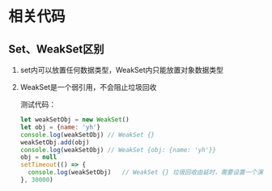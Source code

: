 # 相关代码

## Set、WeakSet区别

1. set内可以放置任何数据类型，WeakSet内只能放置对象数据类型

2. WeakSet是一个弱引用，不会阻止垃圾回收

   测试代码：

   ```js
   let weakSetObj = new WeakSet()
   let obj = {name: 'yh'}
   console.log(weakSetObj) // WeakSet {}
   weakSetObj.add(obj)
   console.log(weakSetObj) // WeakSet {obj: {name: 'yh'}}
   obj = null
   setTimeout(() => {
     console.log(weakSetObj)   // WeakSet {} 垃圾回收由延时，需要设置一个演示，
   }, 30000)
   ```

   